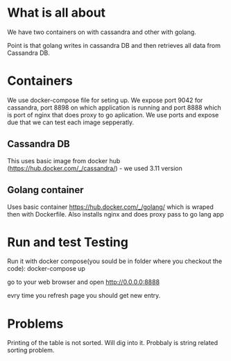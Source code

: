 # What is all about

We have two containers on with cassandra and other with golang.

Point is that golang writes in cassandra DB and then retrieves all data from Cassandra DB.

# Containers

We use docker-compose file for seting up. We expose port 9042 for cassandra, port 8898 on which application is running and port 8888 which is port of nginx that does proxy to go aplication.
We use ports and expose due that we can test each image sepperatly.

## Cassandra DB

This uses basic image from docker hub (https://hub.docker.com/_/cassandra/) - we used 3.11 version

## Golang container
Uses basic container https://hub.docker.com/_/golang/ which is wraped then with Dockerfile.
Also installs nginx and does proxy pass to go lang app


# Run and test Testing 

Run it with docker compose(you sould be in folder where you checkout the code):
docker-compose up

go to your web browser and open http://0.0.0.0:8888

evry time you refresh page you should get new entry.

# Problems

Printing of the table is not sorted. Will dig into it. Probbaly is string related sorting problem.





